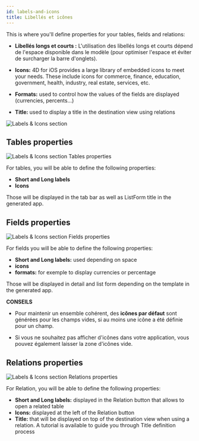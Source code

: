```yaml
---
id: labels-and-icons
title: Libellés et icônes
---
```


This is where you'll define properties for your tables, fields and relations:

* **Libellés longs et courts :** L'utilisation des libellés longs et courts dépend de l'espace disponible dans le modèle (pour optimiser l'espace et éviter de surcharger la barre d'onglets).
* **Icons:** 4D for iOS provides a large library of embedded icons to meet your needs. These include icons for commerce, finance, education, government, health, industry, real estate, services, etc.

* **Formats:** used to control how the values of the fields are displayed (currencies, percents...)

* **Title:** used to display a title in the destination view using relations

![Labels & Icons section](assets/fr/project-editor/Labels-icons-section-4D-for-iOS.png)

## Tables properties

![Labels & Icons section Tables properties](assets/en/project-editor/Tables-properties-Labels-icons-section-4D-for-iOS.png)

For tables, you will be able to define the following properties:

* **Short and Long labels**
* **Icons**

Those will be displayed in the tab bar as well as ListForm title in the generated app.

## Fields properties

![Labels & Icons section Fields properties](assets/en/project-editor/Fields-properties-Labels-icons-section-4D-for-iOS.png)

For fields you will be able to define the following properties:

* **Short and Long labels:** used depending on space
* **icons**
* **formats:** for exemple to display currencies or percentage

Those will be displayed in detail and list form depending on the template in the generated app.<div class = "tips"> 

**CONSEILS**

* Pour maintenir un ensemble cohérent, des **icônes par défaut** sont générées pour les champs vides, si au moins une icône a été définie pour un champ.

* Si vous ne souhaitez pas afficher d'icônes dans votre application, vous pouvez également laisser la zone d'icônes vide.</div> 

## Relations properties

![Labels & Icons section Relations properties](assets/en/project-editor/Relations-properties-Labels-icons-section-4D-for-iOS.png)

For Relation, you will be able to define the following properties:

* **Short and Long labels:** displayed in the Relation button that allows to open a related table
* **Icons:** displayed at the left of the Relation button
* **Title:** that will be displayed on top of the destination view when using a relation. A tutorial is available to guide you through Title definition process